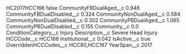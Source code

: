 <?xml version="1.0" encoding="UTF-8"?>
<CustomMetadata xmlns="http://soap.sforce.com/2006/04/metadata" xmlns:xsi="http://www.w3.org/2001/XMLSchema-instance" xmlns:xsd="http://www.w3.org/2001/XMLSchema">
    <label>HC2017HCC166</label>
    <protected>false</protected>
    <values>
        <field>CommunityFBDualAged__c</field>
        <value xsi:type="xsd:double">0.946</value>
    </values>
    <values>
        <field>CommunityFBDualDisabled__c</field>
        <value xsi:type="xsd:double">0.324</value>
    </values>
    <values>
        <field>CommunityNonDualAged__c</field>
        <value xsi:type="xsd:double">0.584</value>
    </values>
    <values>
        <field>CommunityNonDualDisabled__c</field>
        <value xsi:type="xsd:double">0.302</value>
    </values>
    <values>
        <field>CommunityPBDualAged__c</field>
        <value xsi:type="xsd:double">1.065</value>
    </values>
    <values>
        <field>CommunityPBDualDisabled__c</field>
        <value xsi:type="xsd:double">0.155</value>
    </values>
    <values>
        <field>Community__c</field>
        <value xsi:type="xsd:double">0.0</value>
    </values>
    <values>
        <field>ConditionCategory__c</field>
        <value xsi:type="xsd:string">Injury</value>
    </values>
    <values>
        <field>Description__c</field>
        <value xsi:type="xsd:string">Severe Head Injury</value>
    </values>
    <values>
        <field>HCCCode__c</field>
        <value xsi:type="xsd:string">HCC166</value>
    </values>
    <values>
        <field>Institutional__c</field>
        <value xsi:type="xsd:double">0.042</value>
    </values>
    <values>
        <field>IsActive__c</field>
        <value xsi:type="xsd:boolean">true</value>
    </values>
    <values>
        <field>OverriddenHCCCodes__c</field>
        <value xsi:type="xsd:string">HCC80,HCC167</value>
    </values>
    <values>
        <field>YearSpan__c</field>
        <value xsi:type="xsd:string">2017</value>
    </values>
</CustomMetadata>
